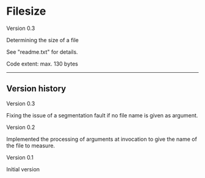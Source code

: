 # Filesize
Version 0.3

Determining the size of a file

See "readme.txt" for details.

Code extent: max. 130 bytes


---------------

Version history
---------------

Version 0.3

Fixing the issue of a segmentation fault if no file name is given as argument.


Version 0.2

Implemented the processing of arguments at invocation to give the name of the file to measure.


Version 0.1

Initial version
